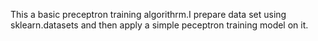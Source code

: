 This a basic preceptron training algorithrm.I prepare data set using sklearn.datasets and then apply a simple peceptron training model on it.
